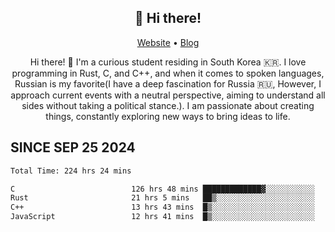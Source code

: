 <h2 align="center">👋 Hi there!</h2>
<p align="center">
  <a href="https://urdekcah.ru">Website</a> •
  <a href="https://urdekcah.blog">Blog</a>
</p>

<p align="center">
  Hi there! 👋 I'm a curious student residing in South Korea 🇰🇷. I love programming in Rust, C, and C++, and when it comes to spoken languages, Russian is my favorite(I have a deep fascination for Russia 🇷🇺, However, I approach current events with a neutral perspective, aiming to understand all sides without taking a political stance.). I am passionate about creating things, constantly exploring new ways to bring ideas to life.
</p>

## SINCE SEP 25 2024
<!--START_SECTION:waka-->

```txt
Total Time: 224 hrs 24 mins

C                          126 hrs 48 mins █████████████▓░░░░░░░░░░░   54.99 %
Rust                       21 hrs 5 mins   ██▒░░░░░░░░░░░░░░░░░░░░░░   09.15 %
C++                        13 hrs 43 mins  █▒░░░░░░░░░░░░░░░░░░░░░░░   05.95 %
JavaScript                 12 hrs 41 mins  █▒░░░░░░░░░░░░░░░░░░░░░░░   05.50 %
```

<!--END_SECTION:waka-->

<!--
**urdekcah/urdekcah** is a ✨ _special_ ✨ repository because its `README.md` (this file) appears on your GitHub profile.

Here are some ideas to get you started:

- 🔭 I’m currently working on ...
- 🌱 I’m currently learning ...
- 👯 I’m looking to collaborate on ...
- 🤔 I’m looking for help with ...
- 💬 Ask me about ...
- 📫 How to reach me: ...
- 😄 Pronouns: ...
- ⚡ Fun fact: ...
-->
